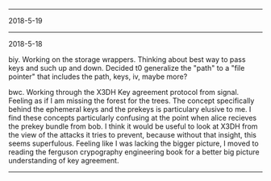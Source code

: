 ------
2018-5-19

------
2018-5-18

biy. Working on the storage wrappers.
Thinking about best way to pass keys and such up and down.
Decided t0 generalize the "path" to a "file pointer" that includes the path, keys, iv, maybe more?

bwc. Working through the X3DH Key agreement protocol from signal.
Feeling as if I am missing the forest for the trees.
The concept specifically behind the ephemeral keys and the prekeys is particulary elusive to me.
I find these concepts particularly confusing at the point when alice recieves the prekey bundle from bob.
I think it would be useful to look at X3DH from the view of the attacks it tries to prevent, because without that insight, this seems superfulous. 
Feeling like I was lacking the bigger picture, I moved to reading the ferguson crypography engineering book for a better big picture understanding of key agreement.  

------
